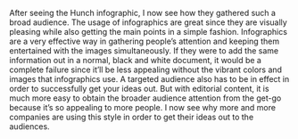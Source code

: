 After seeing the Hunch infographic, I now see how they gathered such a broad audience. The usage of infographics are great since they are visually pleasing while also getting the main points in a simple fashion. Infographics are a very effective way in gathering people’s attention and keeping them entertained with the images simultaneously. If they were to add the same information out in a normal, black and white document, it would be a complete failure since it’ll be less appealing without the vibrant colors and images that infographics use.
A targeted audience also has to be in effect in order to successfully get your ideas out. But with editorial content, it is much more easy to obtain the broader audience attention from the get-go because it’s so appealing to more people. I now see why more and more companies are using this style in order to get their ideas out to the audiences.
